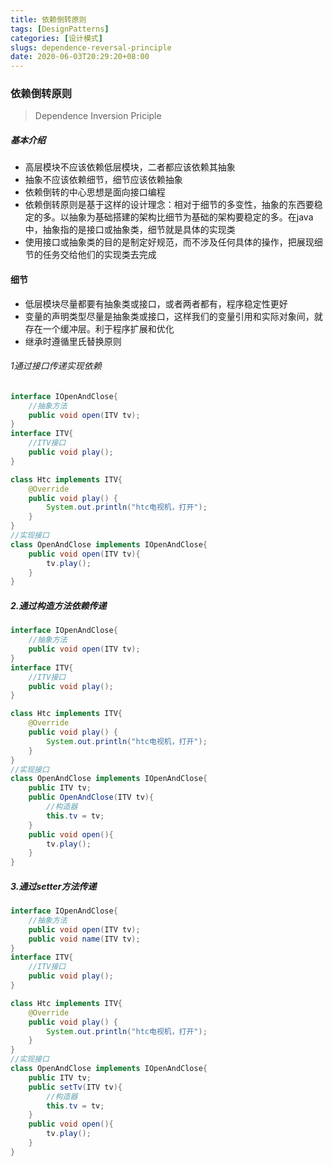 ```yaml
---
title: 依赖倒转原则
tags: [DesignPatterns]
categories: [设计模式]
slugs: dependence-reversal-principle
date: 2020-06-03T20:29:20+08:00
---
```


### 依赖倒转原则

>  Dependence Inversion Priciple
>
>  <!--more-->

##### 基本介绍

- 高层模块不应该依赖低层模块，二者都应该依赖其抽象
- 抽象不应该依赖细节，细节应该依赖抽象
- 依赖倒转的中心思想是面向接口编程
- 依赖倒转原则是基于这样的设计理念：相对于细节的多变性，抽象的东西要稳定的多。以抽象为基础搭建的架构比细节为基础的架构要稳定的多。在java中，抽象指的是接口或抽象类，细节就是具体的实现类
- 使用接口或抽象类的目的是制定好规范，而不涉及任何具体的操作，把展现细节的任务交给他们的实现类去完成

#### 细节
- 低层模块尽量都要有抽象类或接口，或者两者都有，程序稳定性更好
- 变量的声明类型尽量是抽象类或接口，这样我们的变量引用和实际对象间，就存在一个缓冲层。利于程序扩展和优化
- 继承时遵循里氏替换原则

###### 1通过接口传递实现依赖
```java
interface IOpenAndClose{
    //抽象方法
    public void open(ITV tv);
}
interface ITV{
    //ITV接口
    public void play();
}

class Htc implements ITV{
    @Override
    public void play() {
        System.out.println("htc电视机，打开");
    }
}
//实现接口
class OpenAndClose implements IOpenAndClose{
    public void open(ITV tv){
        tv.play();
    }
}
```
##### 2.通过构造方法依赖传递

```java
interface IOpenAndClose{
    //抽象方法
    public void open(ITV tv);
}
interface ITV{
    //ITV接口
    public void play();
}

class Htc implements ITV{
    @Override
    public void play() {
        System.out.println("htc电视机，打开");
    }
}
//实现接口
class OpenAndClose implements IOpenAndClose{
    public ITV tv;
    public OpenAndClose(ITV tv){
        //构造器
        this.tv = tv;
    }
    public void open(){
        tv.play();
    }
}
```

##### 3.通过setter方法传递

```java
interface IOpenAndClose{
    //抽象方法
    public void open(ITV tv);
    public void name(ITV tv);
}
interface ITV{
    //ITV接口
    public void play();
}

class Htc implements ITV{
    @Override
    public void play() {
        System.out.println("htc电视机，打开");
    }
}
//实现接口
class OpenAndClose implements IOpenAndClose{
    public ITV tv;
    public setTv(ITV tv){
        //构造器
        this.tv = tv;
    }
    public void open(){
        tv.play();
    }
}
```


